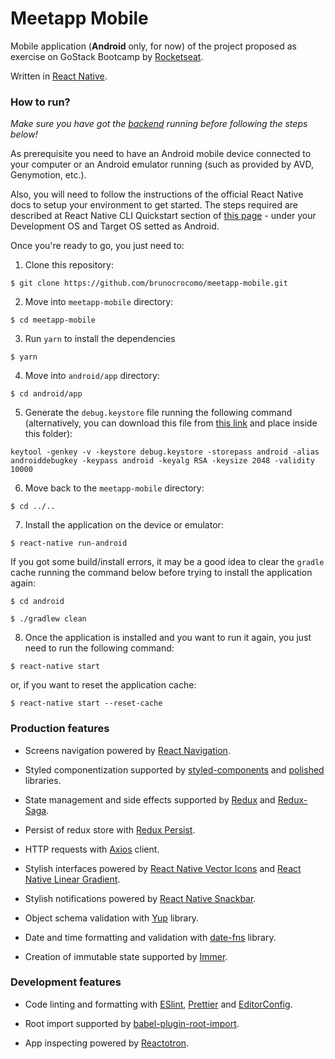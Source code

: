 # Meetapp Mobile

Mobile application (**Android** only, for now) of the project proposed as exercise on GoStack Bootcamp by [Rocketseat](https://rocketseat.com.br/).

Written in [React Native](https://facebook.github.io/react-native/).

### How to run?

_Make sure you have got the [backend](https://github.com/brunocrocomo/meetapp-backend) running before following the steps below!_

As prerequisite you need to have an Android mobile device connected to your computer or an Android emulator running (such as provided by AVD, Genymotion, etc.).

Also, you will need to follow the instructions of the official React Native docs to setup your environment to get started. The steps required are described at React Native CLI Quickstart section of [this page](https://facebook.github.io/react-native/docs/getting-started) - under your Development OS and Target OS setted as Android.

Once you're ready to go, you just need to:

1. Clone this repository:

```
$ git clone https://github.com/brunocrocomo/meetapp-mobile.git
```

2. Move into `meetapp-mobile` directory:

```
$ cd meetapp-mobile
```

3. Run `yarn` to install the dependencies

```
$ yarn
```

4. Move into `android/app` directory:

```
$ cd android/app
```

5. Generate the `debug.keystore` file running the following command (alternatively, you can download this file from [this link](https://raw.githubusercontent.com/facebook/react-native/master/template/android/app/debug.keystore) and place inside this folder):

```
keytool -genkey -v -keystore debug.keystore -storepass android -alias androiddebugkey -keypass android -keyalg RSA -keysize 2048 -validity 10000
```

6. Move back to the `meetapp-mobile` directory:

```
$ cd ../..
```

7. Install the application on the device or emulator:

```
$ react-native run-android
```

If you got some build/install errors, it may be a good idea to clear the `gradle` cache running the command below before trying to install the application again:

```
$ cd android

$ ./gradlew clean
```

8. Once the application is installed and you want to run it again, you just need to run the following command:

```
$ react-native start
```

or, if you want to reset the application cache:

```
$ react-native start --reset-cache
```

### Production features

-   Screens navigation powered by [React Navigation](https://github.com/react-navigation/react-navigation).

-   Styled componentization supported by [styled-components](https://github.com/styled-components/styled-components) and [polished](https://github.com/styled-components/polished) libraries.

-   State management and side effects supported by [Redux](https://github.com/reduxjs/redux) and [Redux-Saga](https://github.com/redux-saga/redux-saga).

-   Persist of redux store with [Redux Persist](https://github.com/rt2zz/redux-persist).

-   HTTP requests with [Axios](https://github.com/axios/axios) client.

-   Stylish interfaces powered by [React Native Vector Icons](https://github.com/oblador/react-native-vector-icons) and [React Native Linear Gradient](https://github.com/react-native-community/react-native-linear-gradient).

-   Stylish notifications powered by [React Native Snackbar](https://github.com/cooperka/react-native-snackbar).

-   Object schema validation with [Yup](https://github.com/jquense/yup) library.

-   Date and time formatting and validation with [date-fns](https://github.com/date-fns/date-fns) library.

-   Creation of immutable state supported by [Immer](https://github.com/immerjs/immer).

### Development features

-   Code linting and formatting with [ESlint](https://github.com/eslint/eslint), [Prettier](https://github.com/prettier/prettier) and [EditorConfig](https://editorconfig.org/).

-   Root import supported by [babel-plugin-root-import](https://github.com/entwicklerstube/babel-plugin-root-import).

-   App inspecting powered by [Reactotron](https://github.com/infinitered/reactotron).

